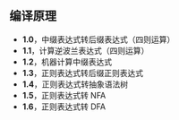 ## 编译原理

- **1.0**，中缀表达式转后缀表达式（四则运算）
- **1.1**，计算逆波兰表达式（四则运算）
- **1.2**，机器计算中缀表达式
- **1.3**，正则表达式转后缀正则表达式
- **1.4**，正则表达式转抽象语法树
- **1.5**，正则表达式转 NFA
- **1.6**，正则表达式转 DFA